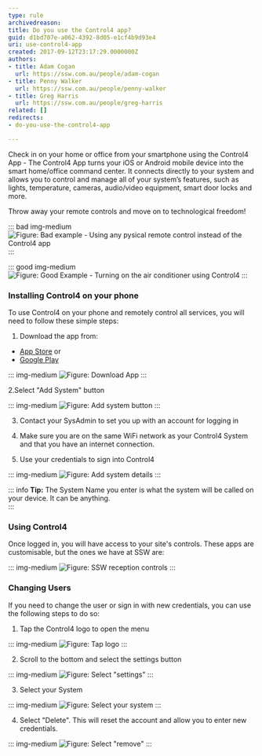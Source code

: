 ```yaml
---
type: rule
archivedreason: 
title: Do you use the Control4 app?
guid: d1bd707e-a062-4392-8d05-e1cf4b9d93e4
uri: use-control4-app
created: 2017-09-12T23:17:29.0000000Z
authors:
- title: Adam Cogan
  url: https://ssw.com.au/people/adam-cogan
- title: Penny Walker
  url: https://ssw.com.au/people/penny-walker
- title: Greg Harris
  url: https://ssw.com.au/people/greg-harris
related: []
redirects:
- do-you-use-the-control4-app

---
```


Check in on your home or office from your smartphone using the Control4 App - The Control4 App turns your iOS or Android mobile device into the smart home/office command center. It connects directly to your system and allows you to control and manage all of your system’s features, such as lights, temperature, cameras, audio/video equipment, smart door locks and more.

<!--endintro-->

Throw away your remote controls and move on to technological freedom!

::: bad img-medium
![Figure: Bad example - Using any pysical remote control instead of the Control4 app](Bad-example-C4.jpg)
:::

::: good img-medium
![Figure: Good Example - Turning on the air conditioner using Control4](boardroomac.jpg)
:::

### Installing Control4 on your phone

To use Control4 on your phone and remotely control all services, you will need to follow these simple steps:

1. Download the app from:
  - [App Store](https://apps.apple.com/us/app/control4-for-os-3/id1320153814?ls=1) or
  - [Google Play](https://play.google.com/store/apps/details?id=com.control4.app)

  ::: img-medium
  ![Figure: Download App](control4iosappstore.jpg)
  :::

2.Select "Add System" button

  ::: img-medium
  ![Figure: Add system button](control4start.jpg)
  :::

3. Contact your SysAdmin to set you up with an account for logging in

4. Make sure you are on the same WiFi network as your Control4 System and that you have an internet connection.

5. Use your credentials to sign into Control4

  ::: img-medium
  ![Figure: Add system details](control4add.jpg)
  :::
  
  ::: info
  **Tip:** The System Name you enter is what the system will be called on your device. It can be anything.  
  :::

### Using Control4

Once logged in, you will have access to your site's controls. These apps are customisable, but the ones we have at SSW are:

::: img-medium
![Figure: SSW reception controls](control4reception-notes.jpg)
:::

### Changing Users

If you need to change the user or sign in with new credentials, you can use the following steps to do so:

1. Tap the Control4 logo to open the menu

  ::: img-medium
  ![Figure: Tap logo](control4receptionLogo.jpg)
  :::

2. Scroll to the bottom and select the settings button

  ::: img-medium
  ![Figure: Select "settings"](control4menusettings.png)
  :::

3. Select your System

  ::: img-medium
  ![Figure: Select your system](control4settings.jpg)
  :::

4. Select "Delete". This will reset the account and allow you to enter new credentials.

  ::: img-medium
  ![Figure: Select "remove"](control4delete.jpg)
  :::
